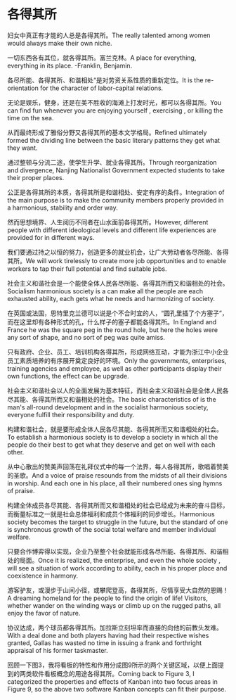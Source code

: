 # 各得其所

<p><span class="chinese">妇女中真正有才能的人总是各得其所。</span><span class="english">The really talented among women would always make their own niche.</span></p>

<p><span class="chinese">一切东西各有其位，就各得其所。富兰克林。</span><span class="english">A place for everything, everything in its place. -Franklin, Benjamin.</span></p>

<p><span class="chinese">各尽所能、各得其所、和谐相处“是对劳资关系性质的重新定位。</span><span class="english">It is the re-orientation for the character of labor-capital relations.</span></p>

<p><span class="chinese">无论是娱乐，健身，还是在美不胜收的海滩上打发时光，都可以各得其所。</span><span class="english">You can find fun whenever you are enjoying yourself , exercising , or killing the time on the sea.</span></p>

<p><span class="chinese">从而最终形成了雅俗分野又各得其所的基本文学格局。</span><span class="english">Refined ultimately formed the dividing line between the basic literary patterns they get what they want.</span></p>

<p><span class="chinese">通过整顿与分流二途，使学生升学、就业各得其所。</span><span class="english">Through reorganization and divergence, Nanjing Nationalist Government expected students to take their proper places.</span></p>

<p><span class="chinese">公正是各得其所的本质，各得其所是和谐相处、安定有序的条件。</span><span class="english">Integration of the main purpose is to make the community members properly provided in a harmonious, stability and order way.</span></p>

<p><span class="chinese">然而思想境界、人生阅历不同者在山水面前各得其所。</span><span class="english">However, different people with different ideological levels and different life experiences are provided for in different ways.</span></p>

<p><span class="chinese">我们要通过持之以恒的努力，创造更多的就业机会，让广大劳动者各尽所能、各得其所。</span><span class="english">We will work tirelessly to create more job opportunities and to enable workers to tap their full potential and find suitable jobs.</span></p>

<p><span class="chinese">社会主义和谐社会是一个能使全体人民各尽所能、各得其所而又和谐相处的社会。</span><span class="english">Socialism harmonious society is a can make all the people are each exhausted ability, each gets what he needs and harmonizing of society.</span></p>

<p><span class="chinese">在英国或法国，思特里克兰德可以说是个不合时宜的人，“圆孔里插了个方塞子”，而在这里却有各种形式的孔，什么样子的塞子都能各得其所。</span><span class="english">In England and France he was the square peg in the round hole, but here the holes were any sort of shape, and no sort of peg was quite amiss.</span></p>

<p><span class="chinese">只有政府、企业、员工、培训机构各得其所，形成网络互动，才能为浙江中小企业员工素质培养的有序展开奠定良好的环境。</span><span class="english">Only the governments, enterprises, training agencies and employee, as well as other participants display their own functions, the effect can be upgrade.</span></p>

<p><span class="chinese">社会主义和谐社会以人的全面发展为基本特征，而社会主义和谐社会是全体人民各尽其能、各得其所而又和谐相处的社会。</span><span class="english">The basic characteristics of is the man's all-round development and in the socialist harmonious society, everyone fulfill their responsibility and duty.</span></p>

<p><span class="chinese">构建和谐社会，就是要形成全体人民各尽其能、各得其所而又和谐相处的社会。</span><span class="english">To establish a harmonious society is to develop a society in which all the people do their best to get what they deserve and get on well with each other.</span></p>

<p><span class="chinese">从中心散出的赞美声回荡在礼拜仪式中的每一个法界，每人各得其所，歌唱着赞美的圣歌。</span><span class="english">And a voice of praise resounds from the midsts of all their divisions in worship. And each one in his place, all their numbered ones sing hymns of praise.</span></p>

<p><span class="chinese">构建全体成员各尽其能、各得其所而又和谐相处的社会已经成为未来的奋斗目标，而衡量标准之一就是社会总体福利和成员个体福利的同步增长。</span><span class="english">Harmonious society becomes the target to struggle in the future, but the standard of one is synchronous growth of the social total welfare and member individual welfare.</span></p>

<p><span class="chinese">只要合作博弈得以实现，企业乃至整个社会就能形成各尽所能、各得其所、和谐相处的局面。</span><span class="english">Once it is realized, the enterprise, and even the whole society , will see a situation of work according to ability, each in his proper place and coexistence in harmony.</span></p>

<p><span class="chinese">游客驴友，或漫步于山间小径，或攀爬登高，各得其所，尽情享受大自然的恩赐！</span><span class="english">A dreaming homeland for the people to find the origin of life! Visitors, whether wander on the winding ways or climb up on the rugged paths, all enjoy the favor of nature.</span></p>

<p><span class="chinese">协议达成，两个球员都各得其所。加拉斯立刻坦率而直接的向他的前教头发难。</span><span class="english">With a deal done and both players having had their respective wishes granted, Gallas has wasted no time in issuing a frank and forthright appraisal of his former taskmaster.</span></p>

<p><span class="chinese">回顾一下图3，我将看板的特性和作用分成图9所示的两个关键区域，以便上面提到的两类软件看板概念的用途各得其所。</span><span class="english">Coming back to Figure 3, I categorized the properties and effects of Kanban into two focus areas in Figure 9, so the above two software Kanban concepts can fit their purpose.</span></p>

